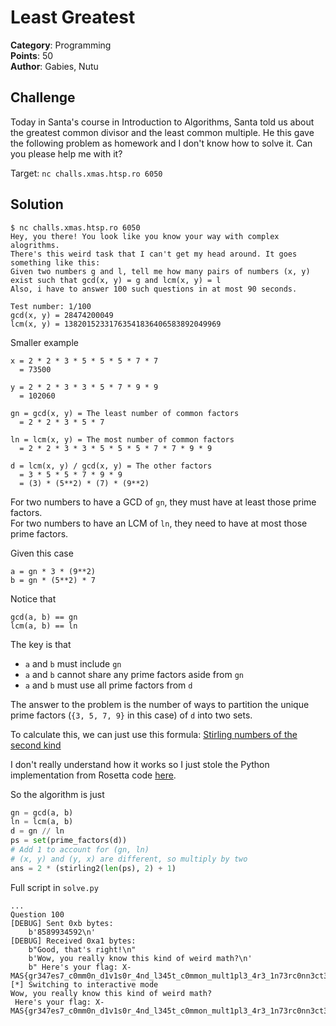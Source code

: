 # Least Greatest

**Category**: Programming \
**Points**: 50 \
**Author**: Gabies, Nutu

## Challenge

Today in Santa's course in Introduction to Algorithms, Santa told us about the
greatest common divisor and the least common multiple.  He this gave the
following problem as homework and I don't know how to solve it.  Can you please
help me with it?

Target: `nc challs.xmas.htsp.ro 6050`

## Solution

```
$ nc challs.xmas.htsp.ro 6050
Hey, you there! You look like you know your way with complex alogrithms.
There's this weird task that I can't get my head around. It goes something like this:
Given two numbers g and l, tell me how many pairs of numbers (x, y) exist such that gcd(x, y) = g and lcm(x, y) = l
Also, i have to answer 100 such questions in at most 90 seconds.

Test number: 1/100
gcd(x, y) = 28474200049
lcm(x, y) = 13820152331763541836406583892049969
```

Smaller example
```
x = 2 * 2 * 3 * 5 * 5 * 5 * 7 * 7
  = 73500

y = 2 * 2 * 3 * 3 * 5 * 7 * 9 * 9
  = 102060

gn = gcd(x, y) = The least number of common factors
  = 2 * 2 * 3 * 5 * 7

ln = lcm(x, y) = The most number of common factors
  = 2 * 2 * 3 * 3 * 5 * 5 * 5 * 7 * 7 * 9 * 9

d = lcm(x, y) / gcd(x, y) = The other factors
  = 3 * 5 * 5 * 7 * 9 * 9
  = (3) * (5**2) * (7) * (9**2)
```

For two numbers to have a GCD of `gn`, they must have at least those prime
factors. \
For two numbers to have an LCM of `ln`, they need to have at most those prime factors.

Given this case
```
a = gn * 3 * (9**2)
b = gn * (5**2) * 7
```

Notice that
```
gcd(a, b) == gn
lcm(a, b) == ln
```

The key is that
- `a` and `b` must include `gn`
- `a` and `b` cannot share any prime factors aside from `gn`
- `a` and `b` must use all prime factors from `d`

The answer to the problem is the number of ways to partition the unique prime
factors (`{3, 5, 7, 9}` in this case) of `d` into two sets.

To calculate this, we can just use this formula:
[Stirling numbers of the second kind](https://en.wikipedia.org/wiki/Stirling_numbers_of_the_second_kind)

I don't really understand how it works so I just stole the Python
implementation from Rosetta code
[here](https://rosettacode.org/wiki/Stirling_numbers_of_the_second_kind#Python).

So the algorithm is just
```python
gn = gcd(a, b)
ln = lcm(a, b)
d = gn // ln
ps = set(prime_factors(d))
# Add 1 to account for (gn, ln)
# (x, y) and (y, x) are different, so multiply by two
ans = 2 * (stirling2(len(ps), 2) + 1)
```

Full script in `solve.py`

```
...
Question 100
[DEBUG] Sent 0xb bytes:
    b'8589934592\n'
[DEBUG] Received 0xa1 bytes:
    b"Good, that's right!\n"
    b'Wow, you really know this kind of weird math?\n'
    b" Here's your flag: X-MAS{gr347es7_c0mm0n_d1v1s0r_4nd_l345t_c0mmon_mult1pl3_4r3_1n73rc0nn3ct3d}\n"
[*] Switching to interactive mode
Wow, you really know this kind of weird math?
 Here's your flag: X-MAS{gr347es7_c0mm0n_d1v1s0r_4nd_l345t_c0mmon_mult1pl3_4r3_1n73rc0nn3ct3d}
```
